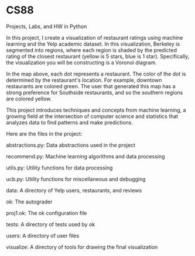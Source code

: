 # CS88
Projects, Labs, and HW in Python

In this project, I create a visualization of restaurant ratings using machine learning and the Yelp academic dataset. In this visualization, Berkeley is segmented into regions, where each region is shaded by the predicted rating of the closest restaurant (yellow is 5 stars, blue is 1 star). Specifically, the visualization you will be constructing is a Voronoi diagram.

In the map above, each dot represents a restaurant. The color of the dot is determined by the restaurant's location. For example, downtown restaurants are colored green. The user that generated this map has a strong preference for Southside restaurants, and so the southern regions are colored yellow.

This project introduces techniques and concepts from machine learning, a growing field at the intersection of computer science and statistics that analyzes data to find patterns and make predictions.

Here are the files in the project:

abstractions.py: Data abstractions used in the project

recommend.py: Machine learning algorithms and data processing

utils.py: Utility functions for data processing

ucb.py: Utility functions for miscellaneous and debugging

data: A directory of Yelp users, restaurants, and reviews

ok: The autograder

proj1.ok: The ok configuration file

tests: A directory of tests used by ok

users: A directory of user files

visualize: A directory of tools for drawing the final visualization

